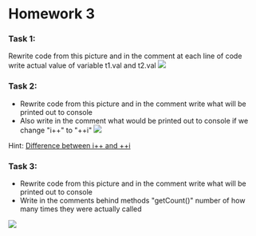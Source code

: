 # Homework 3

### Task 1:

Rewrite code from this picture and in the comment at each line of code write actual value of variable t1.val and t2.val
![](https://github.com/SosHolic/homework-3/blob/master/src/main/resources/java_static_test.PNG)

### Task 2:

* Rewrite code from this picture and in the comment write what will be printed out to console
* Also write in the comment what would be printed out to console if we change "i++" to "++i"
![](https://github.com/SosHolic/homework-3/blob/master/src/main/resources/java_postIncrement_test.PNG)

Hint: [Difference between i++ and ++i](https://stackoverflow.com/questions/24853/what-is-the-difference-between-i-and-i)

### Task 3:

* Rewrite code from this picture and in the comment write what will be printed out to console
* Write in the comments behind methods "getCount()" number of how many times they were actually called

![](https://github.com/SosHolic/homework-3/blob/master/src/main/resources/java_polymorphism_method_overriding__test.PNG)

